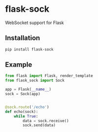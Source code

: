 # flask-sock
WebSocket support for Flask

## Installation

```bash
pip install flask-sock
```

## Example

```python
from flask import Flask, render_template
from flask_sock import Sock

app = Flask(__name__)
sock = Sock(app)


@sock.route('/echo')
def echo(sock):
    while True:
        data = sock.receive()
        sock.send(data)
```
